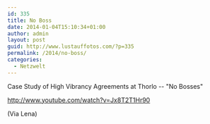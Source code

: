 ```yaml
---
id: 335
title: No Boss
date: 2014-01-04T15:10:34+01:00
author: admin
layout: post
guid: http://www.lustauffotos.com/?p=335
permalink: /2014/no-boss/
categories:
  - Netzwelt
---
```

Case Study of High Vibrancy Agreements at Thorlo -- "No Bosses"

http://www.youtube.com/watch?v=Jx8T2T1Hr90

(Via Lena)
